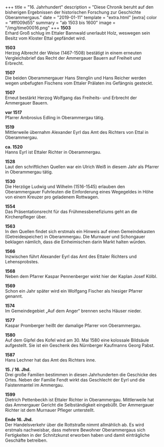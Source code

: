 +++
title = "16. Jahrhundert"
description = "Diese Chronik beruht auf den bisherigen Ergebnissen der historischen Forschung zur Geschichte Oberammergaus."
date = "2019-01-11"
template = "extra.html"
[extra]
color = "#ff009d55"
summary = "ab 1503 bis 1600"
image = "/img/time00016.png"
+++
**1503**  
Erhard Groß schlug im Ettaler Bannwald unerlaubt Holz, weswegen sein Besitz vom Kloster Ettal gepfändet wird.

**1503**  
Herzog Albrecht der Weise (1467-1508) bestätigt in einem erneuten Vergleichsbrief das Recht der Ammergauer Bauern auf Freiheit und Erbrecht.

**1507**  
Die beiden Oberammergauer Hans Stenglin und Hans Reicher werden wegen unbefugten Fischens vom Ettaler Prälaten ins Gefängnis gesteckt.

**1507**  
Erneut bestärkt Herzog Wolfgang das Freiheits- und Erbrecht der Ammergauer Bauern.

**vor 1517**  
Pfarrer Ambrosius Edling in Oberammergau tätig.

**1519**  
Mittlerweile übernahm Alexander Eyrl das Amt des Richters von Ettal in Oberammergau.

**ca. 1520**  
Hanns Eyrl ist Ettaler Richter in Oberammergau.

**1528**  
Laut den schriftlichen Quellen war ein Ulrich Weiß in diesem Jahr als Pfarrer in Oberammergau tätig.

**1530**  
Die Herzöge Ludwig und Wilhelm (1516-1545) erlauben den Oberammergauer Fuhrleuten die Einforderung eines Wegegeldes in Höhe von einem Kreuzer pro geladenem Rottwagen.

**1554**  
Das Präsentationsrecht für das Frühmessbenefiziums geht an die Kirchenpfleger über.

**1563**  
In den Quellen findet sich erstmals ein Hinweis auf einen Gemeindekasten (Getreidespeicher) in Oberammergau. Die Murnauer und Schongauer beklagen nämlich, dass die Einheimischen darin Markt halten würden.

**1566**  
Inzwischen führt Alexander Eyrl das Amt des Ettaler Richters und Lehensprobstes.

**1568**  
Neben dem Pfarrer Kaspar Pennenberger wirkt hier der Kaplan Josef Kölbl.

**1569**  
Schon ein Jahr später wird ein Wolfgang Fischer als hiesiger Pfarrer genannt.

**1574**  
Im Gemeindegebiet „Auf dem Anger“ brennen sechs Häuser nieder.

**1577**  
Kaspar Promberger heißt der damalige Pfarrer von Oberammergau.

**1580**  
Auf dem Gipfel des Kofel wird am 30. Mai 1580 eine kolossale Bildsäule aufgestellt. Sie ist ein Geschenk des Nürnberger Kaufmanns Georg Pabst.

**1587**  
Hans Lechner hat das Amt des Richters inne.

**15. / 16. Jhd.**  
Drei große Familien bestimmen in diesen Jahrhunderten die Geschicke des Ortes. Neben der Familie Fendt wirkt das Geschlecht der Eyrl und die Faistenmantel im Ammergau.

**1599**  
Dietrich Pettenbeckh ist Ettaler Richter in Oberammergau. Mittlerweile hat das Ammergauer Gericht die Selbständigkeit eingebüßt. Der Ammergauer Richter ist dem Murnauer Pfleger unterstellt.

**Ende 16. Jhd.**  
Der Handelsverkehr über die Rottstraße nimmt allmählich ab.
Es wird erstmals nachweisbar, dass mehrere Bewohner Oberammergaus sich Fertigkeiten in der Schnitzkunst erworben haben und damit einträgliche Geschäfte betreiben.